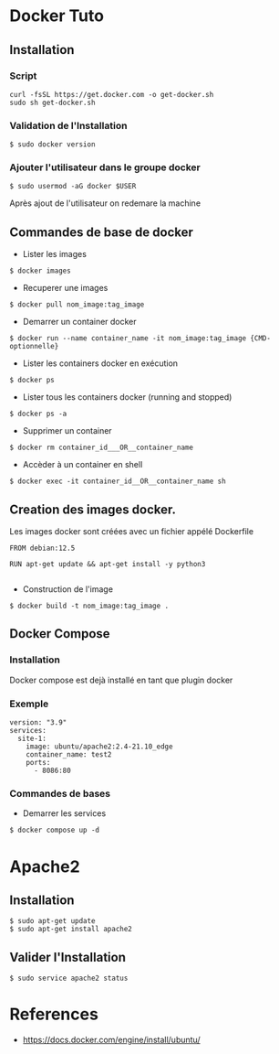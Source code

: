 # Docker Tuto

## Installation

### Script
```
curl -fsSL https://get.docker.com -o get-docker.sh
sudo sh get-docker.sh
```
### Validation de l'Installation
````
$ sudo docker version
````

### Ajouter l'utilisateur dans le groupe docker
```
$ sudo usermod -aG docker $USER
```
Après ajout de l'utilisateur on redemare la machine

## Commandes de base de docker
- Lister les images
```
$ docker images
```
- Recuperer une  images
```
$ docker pull nom_image:tag_image
```

-  Demarrer un container docker
```
$ docker run --name container_name -it nom_image:tag_image {CMD- optionnelle}
```

-  Lister les   containers docker en exécution
```
$ docker ps
```
-  Lister tous les   containers docker (running and stopped)

```
$ docker ps -a
```

- Supprimer un container
```
$ docker rm container_id___OR__container_name
```
* Accèder à un container en shell
```
$ docker exec -it container_id__OR__container_name sh
```

## Creation des images docker.
Les images docker sont créées avec un fichier appélé Dockerfile
```
FROM debian:12.5

RUN apt-get update && apt-get install -y python3


```
-  Construction de l'image
```
$ docker build -t nom_image:tag_image .
```

## Docker Compose
### Installation
Docker compose est dejà installé en tant que plugin docker
### Exemple
```
version: "3.9"
services:
  site-1:
    image: ubuntu/apache2:2.4-21.10_edge
    container_name: test2
    ports:
      - 8086:80
```
### Commandes de bases
* Demarrer les services
```
$ docker compose up -d
```

# Apache2 
## Installation
```
$ sudo apt-get update
$ sudo apt-get install apache2
```
## Valider l'Installation

```
$ sudo service apache2 status
```


# References
- https://docs.docker.com/engine/install/ubuntu/
